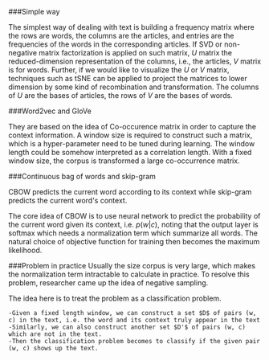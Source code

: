###Simple way

The simplest way of dealing with text is building a frequency matrix where the rows are words, the columns are the articles, and entries are the frequencies of the words in the corresponding articles. If SVD or non-negative matrix factorization is applied on such matrix, $U$ matrix the reduced-dimension representation of the columns, i.e., the articles, $V$ matrix is for words. Further, if we would like to visualize the $U$ or $V$ matrix, techniques such as tSNE can be applied to project the matrices to lower dimension by some kind of recombination and transformation. The columns of $U$ are the bases of articles, the rows of $V$ are the bases of words.

###Word2vec and GloVe

They are based on the idea of Co-occurence matrix in order to capture the context information. A window size is required to construct such a matrix, which is a hyper-parameter need to be tuned during learning. The window length could be somehow interpreted as a correlation length. With a fixed window size, the corpus is transformed a large co-occurrence matrix. 

###Continuous bag of words and skip-gram

CBOW predicts the current word according to its context while skip-gram predicts the current word's context. 

The core idea of CBOW is to use neural network to predict the probability of the current word given its context, i.e. $p(w|c)$, noting that the output layer is softmax which needs a normalization term which summarize all words. The natural choice of objective function for training then becomes the maximum likelihood.  

###Problem in practice
Usually the size corpus is very large, which makes the normalization term intractable to calculate in practice. To resolve this problem, researcher came up the idea of negative sampling.

The idea here is to treat the problem as a classification problem.

	-Given a fixed length window, we can construct a set $D$ of pairs (w, c) in the text, i.e. the word and its context truly appear in the text
	-Similarly, we can also construct another set $D'$ of pairs (w, c) which are not in the text.
	-Then the classification problem becomes to classify if the given pair (w, c) shows up the text. 
 

